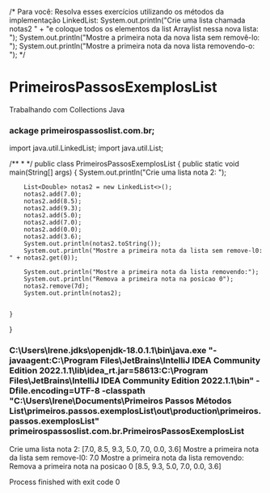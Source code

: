/*
Para você: Resolva esses exercícios utilizando os métodos da implementação LinkedList:
        System.out.println("Crie uma lista chamada notas2 " +
                "e coloque todos os elementos da list Arraylist nessa nova lista: ");
        System.out.println("Mostre a primeira nota da nova lista sem removê-lo: ");
        System.out.println("Mostre a primeira nota da nova lista removendo-o: ");
*/





# PrimeirosPassosExemplosList
Trabalhando com Collections Java
###  ackage primeirospassoslist.com.br;

import java.util.LinkedList;
import java.util.List;

/**
 *
 */
public class PrimeirosPassosExemplosList {
    public static void main(String[] args) {
        System.out.println("Crie uma lista nota 2: ");

        List<Double> notas2 = new LinkedList<>();
        notas2.add(7.0);
        notas2.add(8.5);
        notas2.add(9.3);
        notas2.add(5.0);
        notas2.add(7.0);
        notas2.add(0.0);
        notas2.add(3.6);
        System.out.println(notas2.toString());
        System.out.println("Mostre a primeira nota da lista sem remove-l0: " + notas2.get(0));

        System.out.println("Mostre a primeira nota da lista removendo:");
        System.out.println("Remova a primeira nota na posicao 0");
        notas2.remove(7d);
        System.out.println(notas2);


    }
}

### C:\Users\Irene\.jdks\openjdk-18.0.1.1\bin\java.exe "-javaagent:C:\Program Files\JetBrains\IntelliJ IDEA Community Edition 2022.1.1\lib\idea_rt.jar=58613:C:\Program Files\JetBrains\IntelliJ IDEA Community Edition 2022.1.1\bin" -Dfile.encoding=UTF-8 -classpath "C:\Users\Irene\Documents\Primeiros Passos Métodos List\primeiros.passos.exemplosList\out\production\primeiros.passos.exemplosList" primeirospassoslist.com.br.PrimeirosPassosExemplosList
Crie uma lista nota 2: 
[7.0, 8.5, 9.3, 5.0, 7.0, 0.0, 3.6]
Mostre a primeira nota da lista sem remove-l0: 7.0
Mostre a primeira nota da lista removendo:
Remova a primeira nota na posicao 0
[8.5, 9.3, 5.0, 7.0, 0.0, 3.6]

Process finished with exit code 0
